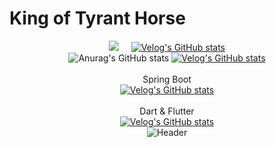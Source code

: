 # King of Tyrant Horse
<!---
dbwpghks56/dbwpghks56 is a ✨ special ✨ repository because its `README.md` (this file) appears on your GitHub profile.
You can click the Preview link to take a look at your changes.
--->
<div align="center">

<a href="https://hits.seeyoufarm.com"><img src="https://hits.seeyoufarm.com/api/count/incr/badge.svg?url=https%3A%2F%2Fgithub.com%2Fdbwpghks56&count_bg=%2379C83D&title_bg=%23555555&icon=&icon_color=%23E7E7E7&title=hits&edge_flat=false"/></a>
&nbsp; &nbsp; 
[![Velog's GitHub stats](https://velog-readme-stats.vercel.app/api/badge?name=JeaHwan)](https://velog.io/@dbwpghks56) <br>
![Anurag's GitHub stats](https://github-readme-stats-git-masterrstaa-rickstaa.vercel.app/api?username=dbwpghks56&show_icons=true&theme=dark)
[![Velog's GitHub stats](https://velog-readme-stats.vercel.app/api/list?name=dbwpghks56)](https://velog.io/@dbwpghks56) 
<br><br>Spring Boot <br>
[![Velog's GitHub stats](https://velog-readme-stats.vercel.app/api?name=dbwpghks56&color=dark&tag=Spring-boot)](https://github.com/eungyeole/velog-readme-stats) <br>
<br>Dart & Flutter <br>
[![Velog's GitHub stats](https://velog-readme-stats.vercel.app/api?name=dbwpghks56&color=dark&tag=flutter)](https://github.com/eungyeole/velog-readme-stats) <br>
![Header](https://capsule-render.vercel.app/api?type=waving&color=gradient&customColorList=0,2,2,5,5&height=200&section=footer)

</div>
